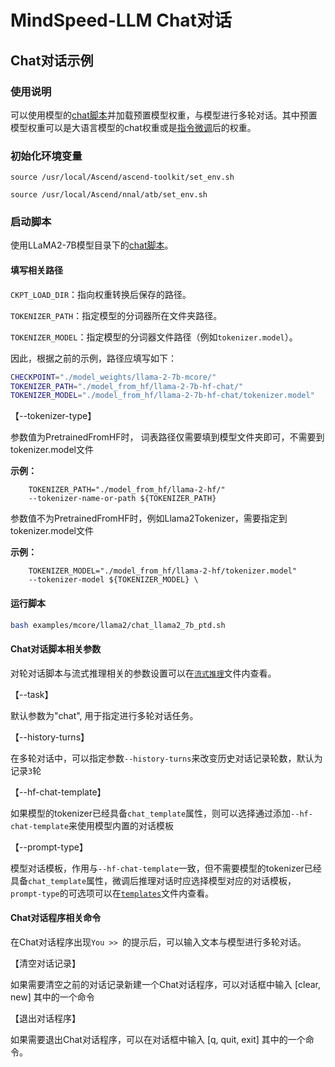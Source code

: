 # MindSpeed-LLM Chat对话

## Chat对话示例

### 使用说明

可以使用模型的[chat脚本](../../examples/mcore/llama2/chat_llama2_7b_ptd.sh)并加载预置模型权重，与模型进行多轮对话。其中预置模型权重可以是大语言模型的chat权重或是[指令微调](../../docs/features/instruction_finetune.md)后的权重。

### 初始化环境变量 

`source /usr/local/Ascend/ascend-toolkit/set_env.sh`

`source /usr/local/Ascend/nnal/atb/set_env.sh`

### 启动脚本

使用LLaMA2-7B模型目录下的<a href="../../examples/mcore/llama2/chat_llama2_7b_ptd.sh">chat脚本</a>。

#### 填写相关路径

`CKPT_LOAD_DIR`：指向权重转换后保存的路径。

`TOKENIZER_PATH`：指定模型的分词器所在文件夹路径。

`TOKENIZER_MODEL`：指定模型的分词器文件路径（例如`tokenizer.model`）。


因此，根据之前的示例，路径应填写如下：
```bash
CHECKPOINT="./model_weights/llama-2-7b-mcore/"
TOKENIZER_PATH="./model_from_hf/llama-2-7b-hf-chat/"
TOKENIZER_MODEL="./model_from_hf/llama-2-7b-hf-chat/tokenizer.model"
```

【--tokenizer-type】 

参数值为PretrainedFromHF时， 词表路径仅需要填到模型文件夹即可，不需要到tokenizer.model文件

**示例：**
```shell 
    TOKENIZER_PATH="./model_from_hf/llama-2-hf/"
    --tokenizer-name-or-path ${TOKENIZER_PATH}
```
参数值不为PretrainedFromHF时，例如Llama2Tokenizer，需要指定到tokenizer.model文件

**示例：**
```shell 
    TOKENIZER_MODEL="./model_from_hf/llama-2-hf/tokenizer.model"
    --tokenizer-model ${TOKENIZER_MODEL} \
```


#### 运行脚本

```bash
bash examples/mcore/llama2/chat_llama2_7b_ptd.sh
```

#### Chat对话脚本相关参数

对轮对话脚本与流式推理相关的参数设置可以在[`流式推理`](../../docs/features/inference.md)文件内查看。

【--task】

默认参数为"chat", 用于指定进行多轮对话任务。

【--history-turns】

在多轮对话中，可以指定参数`--history-turns`来改变历史对话记录轮数，默认为记录`3`轮

【--hf-chat-template】

如果模型的tokenizer已经具备`chat_template`属性，则可以选择通过添加`--hf-chat-template`来使用模型内置的对话模板

【--prompt-type】

模型对话模板，作用与`--hf-chat-template`一致，但不需要模型的tokenizer已经具备`chat_template`属性，微调后推理对话时应选择模型对应的对话模板， `prompt-type`的可选项可以在[`templates`](../../configs/finetune/templates.json)文件内查看。


#### Chat对话程序相关命令

在Chat对话程序出现`You >> `的提示后，可以输入文本与模型进行多轮对话。

【清空对话记录】

如果需要清空之前的对话记录新建一个Chat对话程序，可以对话框中输入  [clear, new] 其中的一个命令

【退出对话程序】

如果需要退出Chat对话程序，可以在对话框中输入 [q, quit, exit] 其中的一个命令。


